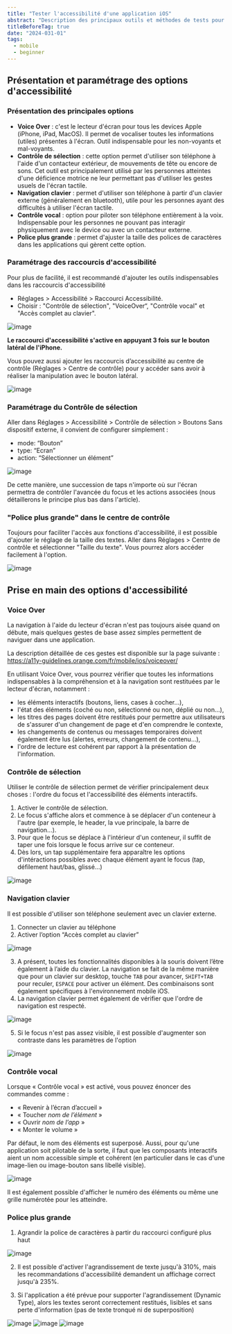 ```yaml
---
title: "Tester l'accessibilité d'une application iOS"
abstract: "Description des principaux outils et méthodes de tests pour évaluer rapidement l'accessibilité d'une application iOS"
titleBeforeTag: true
date: "2024-031-01"
tags:
  - mobile
  - beginner
---
```


## Présentation et paramétrage des options d'accessibilité

### Présentation des principales options
- **Voice Over** : c'est le lecteur d'écran pour tous les devices Apple (iPhone, iPad, MacOS). Il permet de vocaliser toutes les informations (utiles) présentes à l'écran. Outil indispensable pour les non-voyants et mal-voyants.
- **Contrôle de sélection** : cette option permet d'utiliser son téléphone à l'aide d'un contacteur extérieur, de mouvements de tête ou encore de sons. Cet outil est principalement utilisé par les personnes atteintes d'une déficience motrice ne leur permettant pas d'utiliser les gestes usuels de l'écran tactile.
- **Navigation clavier** : permet d'utiliser son téléphone à partir d'un clavier externe (généralement en bluetooth), utile pour les personnes ayant des difficultés à utiliser l'écran tactile.
- **Contrôle vocal** : option pour piloter son téléphone entièrement à la voix. Indispensable pour les personnes ne pouvant pas interagir physiquement avec le device ou avec un contacteur externe.
- **Police plus grande** : permet d'ajuster la taille des polices de caractères dans les applications qui gèrent cette option.

### Paramétrage des raccourcis d'accessibilité
Pour plus de facilité, il est recommandé d'ajouter les outils indispensables dans les raccourcis d'accessibilité
- Réglages > Accessibilité > Raccourci Accessibilité.
- Choisir : "Contrôle de sélection", "VoiceOver“, "Contrôle vocal" et "Accès complet au clavier".
  
![image](https://github.com/Orange-OpenSource/a11y-guidelines/assets/105045667/74baf176-593e-499e-a0a8-8f1267216b3d)

**Le raccourci d'accessibilité s'active en appuyant 3 fois sur le bouton latéral de l'iPhone.**

Vous pouvez aussi ajouter les raccourcis d’accessibilité au centre de contrôle (Réglages > Centre de contrôle) pour y accéder sans avoir à réaliser la manipulation avec le bouton latéral.

![image](https://github.com/Orange-OpenSource/a11y-guidelines/assets/105045667/423eeffd-e3db-40c4-94ff-041da2ebe565)

### Paramétrage du Contrôle de sélection
Aller dans Réglages > Accessibilité	> Contrôle de sélection > Boutons
Sans dispositif externe, il convient de configurer simplement :
- mode: “Bouton”
- type: “Ecran” 
- action: “Sélectionner un élément”
 
![image](https://github.com/Orange-OpenSource/a11y-guidelines/assets/105045667/0e85631b-a638-4b6e-af34-a3abed2e439a)

De cette manière, une succession de taps n'importe où sur l'écran permettra de contrôler l'avancée du focus et les actions associées (nous détaillerons le principe plus bas dans l'article).

### "Police plus grande" dans le centre de contrôle
Toujours pour faciliter l'accès aux fonctions d'accessibilité, il est possible d'ajouter le réglage de la taille des textes.
Aller dans Réglages > Centre de contrôle et sélectionner "Taille du texte".
Vous pourrez alors accéder facilement à l'option.

![image](https://github.com/Orange-OpenSource/a11y-guidelines/assets/105045667/20e7a11e-d3f8-481d-a021-ec4f7ab4632a)

## Prise en main des options d'accessibilité

### Voice Over
La navigation à l'aide du lecteur d'écran n'est pas toujours aisée quand on débute, mais quelques gestes de base assez simples permettent de naviguer dans une application.

La description détaillée de ces gestes est disponible sur la page suivante : https://a11y-guidelines.orange.com/fr/mobile/ios/voiceover/

En utilisant Voice Over, vous pourrez vérifier que toutes les informations indispensables à la compréhension et à la navigation sont restituées par le lecteur d'écran, notamment :
- les éléments interactifs (boutons, liens, cases à cocher...),
- l'état des éléments (coché ou non, sélectionné ou non, déplié ou non...),
- les titres des pages doivent être restitués pour permettre aux utilisateurs de s'assurer d'un changement de page et d'en comprendre le contexte,
- les changements de contenus ou messages temporaires doivent également être lus (alertes, erreurs, changement de contenu...),
- l'ordre de lecture est cohérent par rapport à la présentation de l'information.
 
### Contrôle de sélection
Utiliser le contrôle de sélection permet de vérifier principalement deux choses : l'ordre du focus et l'accessibilité des éléments interactifs.
1. Activer le contrôle de sélection. 
2. Le focus s'affiche alors et commence à se déplacer d'un conteneur à l'autre (par exemple, le header, la vue principale, la barre de navigation...).
3. Pour que le focus se déplace à l'intérieur d'un conteneur, il suffit de taper une fois lorsque le focus arrive sur ce conteneur.
4. Dès lors, un tap supplémentaire fera apparaître les options d'intéractions possibles avec chaque élément ayant le focus (tap, défilement haut/bas, glissé...)

![image](https://github.com/Orange-OpenSource/a11y-guidelines/assets/105045667/6fde5e3b-5084-4199-8e09-0925d3a763cf)

### Navigation clavier
Il est possible d'utiliser son téléphone seulement avec un clavier externe.
1. Connecter un clavier au téléphone
2. Activer l’option “Accès complet au clavier”

![image](https://github.com/Orange-OpenSource/a11y-guidelines/assets/105045667/dd8e2a5a-607c-4f77-921c-be43dfdf5e2e)

3. A présent, toutes les fonctionnalités disponibles à la souris doivent l’être également à l’aide du clavier.
La navigation se fait de la même manière que pour un clavier sur desktop, touche ```TAB``` pour avancer, ```SHIFT+TAB``` pour reculer, ```ESPACE``` pour activer un élément.
Des combinaisons sont également spécifiques à l'environnement mobile iOS.
4. La navigation clavier permet également de vérifier que l'ordre de navigation est respecté.

![image](https://github.com/Orange-OpenSource/a11y-guidelines/assets/105045667/f3e1bb95-27dc-47ce-9b16-fa89a91079e8)

5. Si le focus n'est pas assez visible, il est possible d'augmenter son contraste dans les paramètres de l'option

![image](https://github.com/Orange-OpenSource/a11y-guidelines/assets/105045667/d1e966c5-bc5b-447f-a8db-b0fea6140fec)

### Contrôle vocal
Lorsque « Contrôle vocal » est activé, vous pouvez énoncer des commandes comme :
- « Revenir à l’écran d’accueil »
- « Toucher *nom de l’élément* »
- « Ouvrir *nom de l’app* »
- « Monter le volume »

Par défaut, le nom des éléments est superposé. Aussi, pour qu'une application soit pilotable de la sorte, il faut que les composants interactifs aient un nom accessible simple et cohérent (en particulier dans le cas d'une image-lien ou image-bouton sans libellé visible).

![image](https://github.com/Orange-OpenSource/a11y-guidelines/assets/105045667/ec76969b-d442-484e-8a80-c36376dcdc92)

Il est également possible d'afficher le numéro des éléments ou même une grille numérotée pour les atteindre.

### Police plus grande
1. Agrandir la police de caractères à partir du raccourci configuré plus haut

![image](https://github.com/Orange-OpenSource/a11y-guidelines/assets/105045667/20e7a11e-d3f8-481d-a021-ec4f7ab4632a)

2. Il est possible d'activer l'agrandissement de texte jusqu'à 310%, mais les recommandations d'accessibilité demandent un affichage correct jusqu'à 235%.

3. Si l'application a été prévue pour supporter l'agrandissement (Dynamic Type), alors les textes seront correctement restitués, lisibles et sans perte d'information (pas de texte tronqué ni de superposition)

![image](https://github.com/Orange-OpenSource/a11y-guidelines/assets/105045667/d40af4bc-6397-48e6-9e72-e76bf97a8df4)
![image](https://github.com/Orange-OpenSource/a11y-guidelines/assets/105045667/8a186731-ec78-4b2d-b7de-1a42ac265c4e)
![image](https://github.com/Orange-OpenSource/a11y-guidelines/assets/105045667/76ef0b5a-382b-48be-847a-4517cf0a512a)

